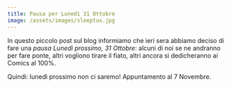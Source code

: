 ```yaml
---
title: Pausa per Lunedì 31 Ottobre
image: /assets/images/sleeptux.jpg
---
```


In questo piccolo post sul blog informiamo che ieri sera abbiamo deciso di fare una *pausa Lunedì prossimo, 31 Ottobre*: alcuni di noi se ne andranno per fare ponte, altri vogliono tirare il fiato, altri ancora si dedicheranno ai Comics al 100%.

Quindi: lunedì prossimo non ci saremo! Appuntamento al 7 Novembre.

